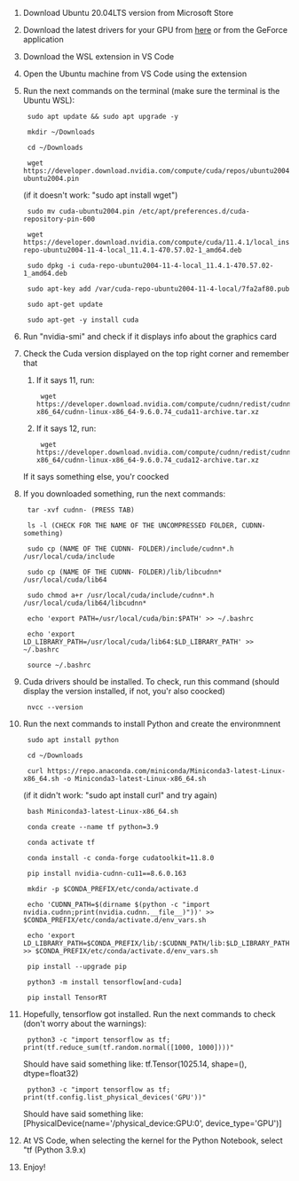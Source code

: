 1. Download Ubuntu 20.04LTS version from Microsoft Store

1. Download the latest drivers for your GPU from [here](https://www.nvidia.com/en-us/drivers/) or from the GeForce application

1. Download the WSL extension in VS Code

1. Open the Ubuntu machine from VS Code using the extension

1. Run the next commands on the terminal (make sure the terminal is the Ubuntu WSL):

        sudo apt update && sudo apt upgrade -y

        mkdir ~/Downloads

        cd ~/Downloads

        wget https://developer.download.nvidia.com/compute/cuda/repos/ubuntu2004/x86_64/cuda-ubuntu2004.pin 
    (if it doesn't work: "sudo apt install wget")

        sudo mv cuda-ubuntu2004.pin /etc/apt/preferences.d/cuda-repository-pin-600

        wget https://developer.download.nvidia.com/compute/cuda/11.4.1/local_installers/cuda-repo-ubuntu2004-11-4-local_11.4.1-470.57.02-1_amd64.deb

        sudo dpkg -i cuda-repo-ubuntu2004-11-4-local_11.4.1-470.57.02-1_amd64.deb

        sudo apt-key add /var/cuda-repo-ubuntu2004-11-4-local/7fa2af80.pub

        sudo apt-get update

        sudo apt-get -y install cuda

1. Run "nvidia-smi" and check if it displays info about the graphics card

1. Check the Cuda version displayed on the top right corner and remember that

    1. If it says 11, run:

            wget https://developer.download.nvidia.com/compute/cudnn/redist/cudnn/linux-x86_64/cudnn-linux-x86_64-9.6.0.74_cuda11-archive.tar.xz
    
    1. If it says 12, run:
        
            wget https://developer.download.nvidia.com/compute/cudnn/redist/cudnn/linux-x86_64/cudnn-linux-x86_64-9.6.0.74_cuda12-archive.tar.xz

    If it says something else, you'r coocked

1. If you downloaded something, run the next commands:

        tar -xvf cudnn- (PRESS TAB)

        ls -l (CHECK FOR THE NAME OF THE UNCOMPRESSED FOLDER, CUDNN-something)

        sudo cp (NAME OF THE CUDNN- FOLDER)/include/cudnn*.h /usr/local/cuda/include

        sudo cp (NAME OF THE CUDNN- FOLDER)/lib/libcudnn* /usr/local/cuda/lib64

        sudo chmod a+r /usr/local/cuda/include/cudnn*.h /usr/local/cuda/lib64/libcudnn*

        echo 'export PATH=/usr/local/cuda/bin:$PATH' >> ~/.bashrc

        echo 'export LD_LIBRARY_PATH=/usr/local/cuda/lib64:$LD_LIBRARY_PATH' >> ~/.bashrc

        source ~/.bashrc

1. Cuda drivers should be installed. To check, run this command (should display the version installed, if not, you'r also coocked)

        nvcc --version
    
1. Run the next commands to install Python and create the environmnent

        sudo apt install python

        cd ~/Downloads

        curl https://repo.anaconda.com/miniconda/Miniconda3-latest-Linux-x86_64.sh -o Miniconda3-latest-Linux-x86_64.sh
        
    (if it didn't work: "sudo apt install curl" and try again)

        bash Miniconda3-latest-Linux-x86_64.sh

        conda create --name tf python=3.9

        conda activate tf

        conda install -c conda-forge cudatoolkit=11.8.0

        pip install nvidia-cudnn-cu11==8.6.0.163

        mkdir -p $CONDA_PREFIX/etc/conda/activate.d

        echo 'CUDNN_PATH=$(dirname $(python -c "import nvidia.cudnn;print(nvidia.cudnn.__file__)"))' >> $CONDA_PREFIX/etc/conda/activate.d/env_vars.sh

        echo 'export LD_LIBRARY_PATH=$CONDA_PREFIX/lib/:$CUDNN_PATH/lib:$LD_LIBRARY_PATH' >> $CONDA_PREFIX/etc/conda/activate.d/env_vars.sh

        pip install --upgrade pip

        python3 -m install tensorflow[and-cuda]

        pip install TensorRT

1. Hopefully, tensorflow got installed. Run the next commands to check (don't worry about the warnings):

        python3 -c "import tensorflow as tf; print(tf.reduce_sum(tf.random.normal([1000, 1000])))"

    Should have said something like: tf.Tensor(1025.14, shape=(), dtype=float32)

        python3 -c "import tensorflow as tf; print(tf.config.list_physical_devices('GPU'))"

    Should have said something like: [PhysicalDevice(name='/physical_device:GPU:0', device_type='GPU')]

1. At VS Code, when selecting the kernel for the Python Notebook, select "tf (Python 3.9.x)

1. Enjoy!
